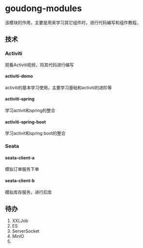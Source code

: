 # goudong-modules
该模块的作用，主要是用来学习其它组件时，进行代码编写和组件教程。


## 技术

### Activiti
观看Activiti视频，将其代码进行编写
#### activiti-demo
activiti的基本学习使用，主要学习基础和activiti的进阶等
#### activiti-spring
学习activit和spring的整合
#### activiti-spring-boot
学习activit和spring boot的整合

### Seata
#### seata-client-a
模拟订单服务下单
#### seata-client-b
模拟库存服务，进行扣库


## 待办
1. XXLJob
2. ES
3. ServerSocket
4. MinIO
5. 

